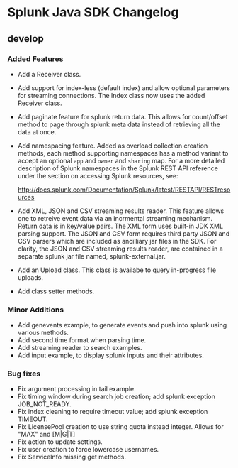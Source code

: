 # Splunk Java SDK Changelog

## develop

### Added Features

* Add a Receiver class.

* Add support for index-less (default index) and allow optional parameters for 
  streaming connections. The Index class now uses the added Receiver class.

* Add paginate feature for splunk return data. This allows for count/offset 
  method to page through splunk meta data instead of retrieving all the data 
  at once.

* Add namespacing feature. Added as overload collection creation methods, each 
  method supporting namespaces has a method variant to accept an optional 
  `app` and `owner` and `sharing` map. For a more detailed description of Splunk
  namespaces in the Splunk REST API reference under the section on accessing 
  Splunk resources, see:
   
  http://docs.splunk.com/Documentation/Splunk/latest/RESTAPI/RESTresources

* Add XML, JSON and CSV streaming results reader. This feature allows one to 
  retreive event data via an incrmental streaming mechanism. Return data is in
  key/value pairs. The XML form uses built-in JDK XML parsing support. The JSON 
  and CSV form requires third party JSON and CSV parsers which are included as
  ancilliary jar files in the SDK. For clarity, the JSON and CSV streaming 
  results reader, are contained in a separate splunk jar file named,
  splunk-external.jar.

* Add an Upload class. This class is availabe to query in-progress file uploads.

* Add class setter methods.

### Minor Additions

* Add genevents example, to generate events and push into splunk using various
  methods.
* Add second time format when parsing time.
* Add streaming reader to search examples.
* Add input example, to display splunk inputs and their attributes.

### Bug fixes

* Fix argument processing in tail example.
* Fix timing window during search job creation; 
  add splunk exception JOB_NOT_READY.
* Fix index cleaning to require timeout value; add splunk exception TIMEOUT.
* Fix LicensePool creation to use string quota instead integer. 
  Allows for "MAX" and <number>[M|G|T]
* Fix action to update settings.
* Fix user creation to force lowercase usernames.
* Fix ServiceInfo missing get methods.

